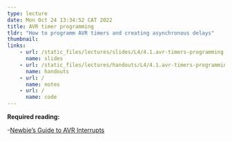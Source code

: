 ```yaml
---
type: lecture
date: Mon Oct 24 13:34:52 CAT 2022
title: AVR timer programming
tldr: "How to programm AVR timers and creating asynchronous delays"
thumbnail: 
links: 
    - url: /static_files/lectures/slides/L4/4.1.avr-timers-programming
      name: slides
    - url: /static_files/lectures/handouts/L4/4.1.avr-timers-programming
      name: handouts
    - url: /
      name: notes
    - url: /
      name: code
---
```


**Required reading:**
 
-[Newbie’s Guide to AVR Interrupts](http://www.github.com/abcminiuser/avr-tutorials/blob/master/Interrupts/Output/Interrupts.pdf?raw=true)



